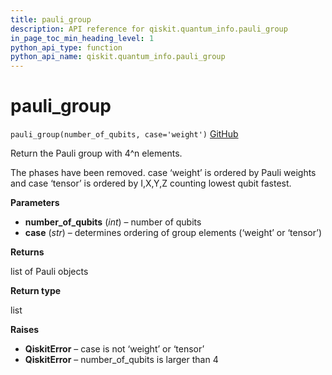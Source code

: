 ```yaml
---
title: pauli_group
description: API reference for qiskit.quantum_info.pauli_group
in_page_toc_min_heading_level: 1
python_api_type: function
python_api_name: qiskit.quantum_info.pauli_group
---
```


# pauli\_group

<span id="qiskit.quantum_info.pauli_group" />

`pauli_group(number_of_qubits, case='weight')` [GitHub](https://github.com/qiskit/qiskit/tree/stable/0.14/qiskit/quantum_info/operators/pauli.py "view source code")

Return the Pauli group with 4^n elements.

The phases have been removed. case ‘weight’ is ordered by Pauli weights and case ‘tensor’ is ordered by I,X,Y,Z counting lowest qubit fastest.

**Parameters**

*   **number\_of\_qubits** (*int*) – number of qubits
*   **case** (*str*) – determines ordering of group elements (‘weight’ or ‘tensor’)

**Returns**

list of Pauli objects

**Return type**

list

**Raises**

*   **QiskitError** – case is not ‘weight’ or ‘tensor’
*   **QiskitError** – number\_of\_qubits is larger than 4

